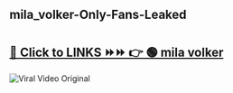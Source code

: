 
 ## mila_volker-Only-Fans-Leaked

# <h2><a href="https://clipsfans.com/mila_volker&ref=git">🔗 Click to LINKS ⏩⏩ 👉 🟢 mila volker </a></h2>

<a href="https://clipsfans.com/mila_volker&ref=git" rel="nofollow" data-target="animated-image.originalLink"><img src="https://i.ibb.co.com/xMMVF88/686577567.gif" alt="Viral Video Original" style="max-width: 100%; display: inline-block;" data-target="animated-image.originalImage"></a>

